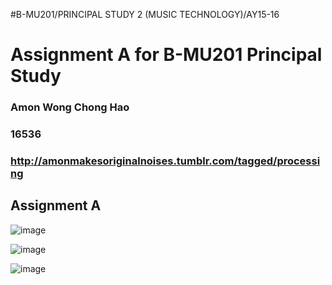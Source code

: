 #B-MU201/PRINCIPAL STUDY 2 (MUSIC TECHNOLOGY)/AY15-16

# Assignment A for B-MU201 Principal Study

### Amon Wong Chong Hao
### 16536
### http://amonmakesoriginalnoises.tumblr.com/tagged/processing


## Assignment A 

![image](http://49.media.tumblr.com/415352a570d06f8dfd20b2773ca180d5/tumblr_o1iqdzGZ1Y1udcd6jo1_400.gif)

![image](http://49.media.tumblr.com/4536d13deaf1f7ff5660806c0d49154f/tumblr_o1iqdzGZ1Y1udcd6jo2_400.gif)

![image](http://45.media.tumblr.com/12e680541d6de853e06e31796699e36d/tumblr_o1iqdzGZ1Y1udcd6jo3_400.gif)